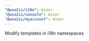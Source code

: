 ```yaml
---
"@wso2is/i18n": minor
"@wso2is/console": minor
"@wso2is/myaccount": minor
---
```


Modify templates in i18n namespaces

